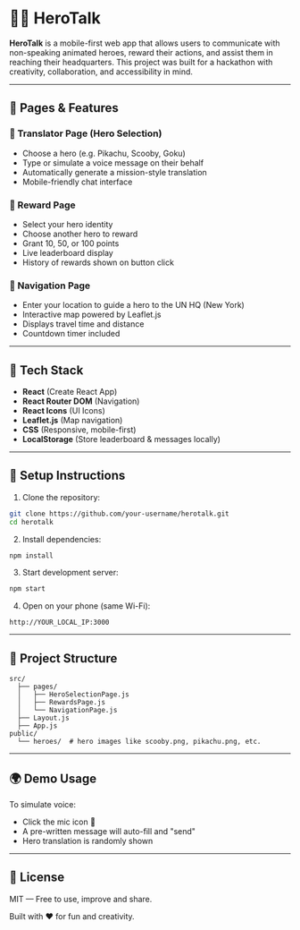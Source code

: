 # 🦸‍♂️ HeroTalk

**HeroTalk** is a mobile-first web app that allows users to communicate with non-speaking animated heroes, reward their actions, and assist them in reaching their headquarters. This project was built for a hackathon with creativity, collaboration, and accessibility in mind.

---

## 📱 Pages & Features

### 🔹 Translator Page (Hero Selection)
- Choose a hero (e.g. Pikachu, Scooby, Goku)
- Type or simulate a voice message on their behalf
- Automatically generate a mission-style translation
- Mobile-friendly chat interface

### 🔹 Reward Page
- Select your hero identity
- Choose another hero to reward
- Grant 10, 50, or 100 points
- Live leaderboard display
- History of rewards shown on button click

### 🔹 Navigation Page
- Enter your location to guide a hero to the UN HQ (New York)
- Interactive map powered by Leaflet.js
- Displays travel time and distance
- Countdown timer included

---

## 🧪 Tech Stack

- **React** (Create React App)
- **React Router DOM** (Navigation)
- **React Icons** (UI Icons)
- **Leaflet.js** (Map navigation)
- **CSS** (Responsive, mobile-first)
- **LocalStorage** (Store leaderboard & messages locally)

---

## 🚀 Setup Instructions

1. Clone the repository:
```bash
git clone https://github.com/your-username/herotalk.git
cd herotalk
```

2. Install dependencies:
```bash
npm install
```

3. Start development server:
```bash
npm start
```

4. Open on your phone (same Wi-Fi):
```
http://YOUR_LOCAL_IP:3000
```

---

## 📁 Project Structure

```
src/
  ├── pages/
  │   ├── HeroSelectionPage.js
  │   ├── RewardsPage.js
  │   └── NavigationPage.js
  ├── Layout.js
  ├── App.js
public/
  └── heroes/  # hero images like scooby.png, pikachu.png, etc.
```

---

## 🌍 Demo Usage

To simulate voice:
- Click the mic icon 🎤
- A pre-written message will auto-fill and "send"
- Hero translation is randomly shown

---

## 📌 License

MIT — Free to use, improve and share.

Built with ❤️ for fun and creativity.
